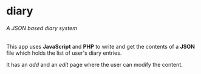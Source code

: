 diary
=====

###### A JSON based diary system

This app uses **JavaScript** and **PHP** to write and get the contents of a **JSON** file which holds the list of user's diary entries.

It has an *add* and an *edit* page where the user can modify the content.
